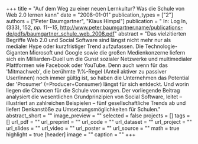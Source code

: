+++
title = "Auf dem Weg zu einer neuen Lernkultur? Was die Schule von Web 2.0 lernen kann"
date = "2008-01-01"
publication_types = ["2"]
authors = ["Peter Baumgartner", "Klaus Himpsl"]
publication = " In: Log In, (333), 152, _pp. 11--15_, http://www.peter.baumgartner.name/publications-de/pdfs/baumgartner_schule_web_2008.pdf"
abstract = "Das vielzitierten Begriffe Web 2.0 und Social Software sind längst nicht mehr nur als medialer Hype oder kurzfristiger Trend aufzufassen. Die Technologie-Giganten Microsoft und Google sowie die großen Medienkonzerne liefern sich ein Milliarden-Duell um die Gunst sozialer Netzwerke und multimedialer Plattformen wie Facebook oder YouTube. Denn auch wenn für das 'Mitmachweb', die berühmte 1\\%-Regel (Anteil aktiver zu passiver User/innen) noch immer gültig ist, so haben die Unternehmen das Potential der 'Prosumer' (=Producer+Consumer) längst für sich entdeckt. Und worin liegen die Chancen für die Schule von morgen. Der vorliegende Beitrag analysiert die wesentlichen Grundprinzipien von Social Software, leitet – illustriert an zahlreichen Beispielen – fünf gesellschaftliche Trends ab und liefert Denkanstöße zu Umsetzungsmöglichkeiten für Schulen."
abstract_short = ""
image_preview = ""
selected = false
projects = []
tags = []
url_pdf = ""
url_preprint = ""
url_code = ""
url_dataset = ""
url_project = ""
url_slides = ""
url_video = ""
url_poster = ""
url_source = ""
math = true
highlight = true
[header]
image = ""
caption = ""
+++
